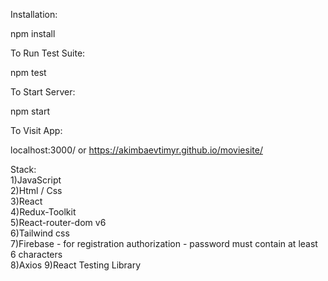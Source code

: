 Installation:

npm install

To Run Test Suite:

npm test

To Start Server:

npm start

To Visit App:

localhost:3000/ or https://akimbaevtimyr.github.io/moviesite/

Stack:\
1)JavaScript\
2)Html / Css\
3)React\
4)Redux-Toolkit\
5)React-router-dom v6\
6)Tailwind css\
7)Firebase - for registration authorization - password must contain at least 6 characters\
8)Axios
9)React Testing Library